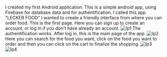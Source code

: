 I created my first Android application.
This is a simple android app, using Firebase for database data and for authentification.
I called this app "LECKER FOOD" 
I wanted to create a friendly interface from where you can order food.
This is the first page. Here you can sign up to create an account, or log in if you don't have already an account.
![lp1](https://github.com/ghicajanuoana/LeckerFood/assets/105906959/9269edda-9aa1-4554-9b3e-11c8a002b0d2)
The authentification works. 
After log in, this is the main page of the app.
![lp2](https://github.com/ghicajanuoana/LeckerFood/assets/105906959/426b420c-8fff-42de-97e1-5cfb71bdde72)
Here you can search for the food you want, click on the food you want to order and then you can click on the cart to finalize the shopping.
![lp3](https://github.com/ghicajanuoana/LeckerFood/assets/105906959/08cc4289-1fbf-4309-881c-c7930190311e)
![lp4](https://github.com/ghicajanuoana/LeckerFood/assets/105906959/7bd2fa1c-4025-40f5-8434-d7ec50ae6ef0)
